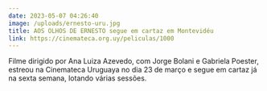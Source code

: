 ```yaml
---
date: 2023-05-07 04:26:40
image: /uploads/ernesto-uru.jpg
title: AOS OLHOS DE ERNESTO segue em cartaz em Montevidéu
link: https://cinemateca.org.uy/peliculas/1000
---
```

Filme dirigido por Ana Luiza Azevedo, com Jorge Bolani e Gabriela Poester, estreou na Cinemateca Uruguaya no dia 23 de março e segue em cartaz já na sexta semana, lotando várias sessões.